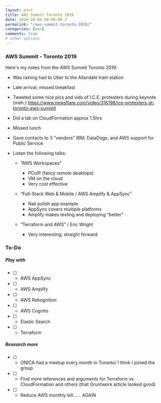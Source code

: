 ```yaml
---
layout: post
title: AWS Summit Toronto 2019
date: 2019-10-04 00:00:00 Z
permalink: "/aws-summit-toronto-2019/"
categories: [aws]
comments: true
# other options
---
```

### AWS Summit - Toronto 2019

Here's my notes from the AWS Summit Toronto 2019:

- Was raining had to Uber to the Allandale train station
- Late arrival; missed breakfast
- Tweeted some nice pics and vids of I.C.E. protesters during keynote (meh.)
https://www.newsflare.com/video/316198/ice-protesters-at-toronto-aws-summit

- Did a lab on CloudFormation approx 1.5hrs
- Missed lunch
- Gave contacts to 3 “vendors” IBM; DataDogs; and AWS support for Public Service
- Listen the following talks:
    - “AWS Workspaces”
        - PCoIP (fancy remote desktops)
        - VM on the cloud
        - Very cost effective

    - “Full-Stack Web & Mobile / AWS Amplify & AppSync”
        - Nail polish app example
        - AppSync covers multiple platforms
        - Amplify makes testing and deploying “better”

    - “Terraform and AWS” / Eric Wright
        - Very interesting; straight forward

### To-Do

##### Play with
- [ ] -   AWS AppSync
- [ ] -   AWS Amplify
- [ ] -   AWS Rekognition
- [ ] -   AWS Cognito
- [ ] -   Elastic Search
- [ ] -   Terraform

##### Research more
- [ ] -   ONICA had a meetup every month in Toronto/ I think I joined the group
- [ ] -   Find more references and arguments for Terraform vs. CloudFormation and others (that Gruntwork article looked good)
- [ ] -   Reduce AWS monthly bill…… AGAIN
